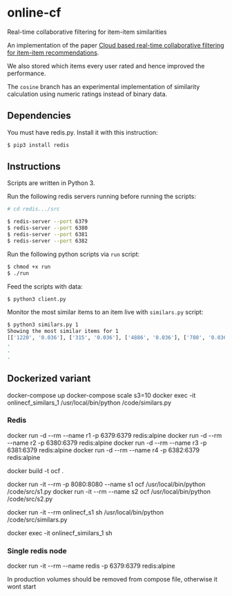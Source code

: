 # online-cf
Real-time collaborative filtering for item-item similarities

An implementation of the paper [Cloud based real-time collaborative filtering for item-item recommendations](http://dl.acm.org/citation.cfm?id=2577924).

We also stored which items every user rated and hence improved the performance.

The `cosine` branch has an experimental implementation of similarity calculation using numeric ratings instead of binary data.

## Dependencies
You must have redis.py. Install it with this instruction:
```sh
$ pip3 install redis
```

## Instructions
Scripts are written in Python 3.

Run the following redis servers running before running the scripts:
```sh
# cd redis.../src

$ redis-server --port 6379
$ redis-server --port 6380
$ redis-server --port 6381
$ redis-server --port 6382
```

Run the following python scripts via `run` script:
```sh
$ chmod +x run
$ ./run
```

Feed the scripts with data:
```sh
$ python3 client.py
```

Monitor the most similar items to an item live with `similars.py` script:
```sh
$ python3 similars.py 1
Showing the most similar items for 1
[['1220', '0.036'], ['315', '0.036'], ['4886', '0.036'], ['780', '0.036'], ['1923', '0.032'], ['586', '0.032'], ['4973', '0.030'], ['1198', '0.021'], ['457', '0.017'], ['296', '0.014']]
.
.
.
```

## Dockerized variant

docker-compose up
docker-compose scale s3=10
docker exec -it onlinecf_similars_1 /usr/local/bin/python /code/similars.py

### Redis

docker run -d --rm --name r1 -p 6379:6379 redis:alpine
docker run -d --rm --name r2 -p 6380:6379 redis:alpine
docker run -d --rm --name r3 -p 6381:6379 redis:alpine
docker run -d --rm --name r4 -p 6382:6379 redis:alpine

docker build -t ocf .

docker run -it --rm -p 8080:8080 --name s1 ocf /usr/local/bin/python /code/src/s1.py
docker run -it --rm --name s2 ocf /usr/local/bin/python /code/src/s2.py

docker run -it --rm onlinecf_s1 sh
/usr/local/bin/python /code/src/similars.py



docker exec -it onlinecf_similars_1 sh

### Single redis node

docker run -it --rm --name redis -p 6379:6379 redis:alpine

In production volumes should be removed from compose file, otherwise it wont start
